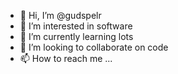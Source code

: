 - 👋 Hi, I’m @gudspelr
- 👀 I’m interested in software
- 🌱 I’m currently learning lots
- 💞️ I’m looking to collaborate on code
- 📫 How to reach me ...

<!---
gudspelr/gudspelr is a ✨ special ✨ repository because its `README.md` (this file) appears on your GitHub profile.
You can click the Preview link to take a look at your changes.
--->
